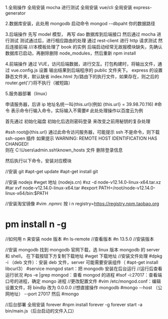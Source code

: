 1.全局操作
全局安装 mocha 进行测试
全局安装 vue/cli
全局安装 express-generator

2.数据库安装，此处用 mongodb
启动命令 mongod --dbpaht 你的数据路径

3.后端操作
先写 model 模型，
再写 dao 数据库到后端接口
然后通过 mocha 进行测试
测试通过后，进行相应路由的处理
通过 rest-client 进行 http 请求测试
然后连接前端
///本模板处理了 book 的实例
后端启动经常无故报模块缺失，先确认数据库已启动，再删除删除 node_modules，然后重新 npm install

4.前端操作
通过 VUE，访问后端数据，进行交互。打包构建时，将输出文件，通过 vue.config.js 设置
输出结果到后端程序的 public 文件夹下。
express 的设置静态文件夹，默认缺省 index.html 为/路由下的执行文件，如果存在，则之后的 router.get('/')将不执行（被短路）

5.服务器部署（linux）

申请服务器，后讲 ip 地址名统一叫{this.url}(例如 {this.url} = 39.98.70.116) #命令 表示命令行输入命令，实际输入不需要#
此处处理操作以百度云为例

首先通过 初始化磁盘 初始化后选则密码登录 来改变之前用秘钥的复杂处理

#ssh root@{this.url}
通过此命令访问服务器，可能提示 ssh 不是命令，则下载 ssh-open 插件
如果提示 WARNING: REMOTE HOST IDENTIFICATION HAS CHANGED!  
则在 C:\Users\admin\.ssh\known_hosts 文件 删除登录信息

然后执行以下命令，安装对应模块

//安装 git
#apt-get update
#apt-get install git

//安装 nodejs
#wget 地址 (nodejs.cn)
#xz -d node-v12.14.0-linux-x64.tar.xz
#tar xvf node-v12.14.0-linux-x64.tar
#export PATH=/root/node-v12.14.0-linux-x64/bin:\$PATH

//安装淘宝镜像
#vim .npmrc 按 i n registry=https://registry.npm.taobao.org

# pm install n -g

//如何用 n 来安装 node 版本
#n ls-remote //查看版本
#n 13.5.0 //安装版本

//安装 mongodb
找到 mongodb 官网下载，选 linux 版本 mongodb 的 server 和 shell，
在下载按钮下方复制下载地址
#wget 下载地址
//安装文件处理
#dpkg -i （deb 文件）：安装 deb 文件，server 可能需要安装组件（ #apt-get install libcurl3）
#service mongod start：把 mongodb 安装在后台运行
//运行后查看运行状况
#ps -e |grep mongod：查看 mongod 的进程
#lsof -i:27017：查看端口号的进程，确定 mongo 进程
//更改配置文件
#vim /etc/mongod.conf：编辑设置文件，将 bindIp 改为 0.0.0.0
//想直接操作 mongodb
#mongo --host （公网地址） --port 27017
然后
#mongo

//后台部署 全局安装 forever
#npm install forever -g
forever start -a bin/main.js（后台启动的文件入口）

